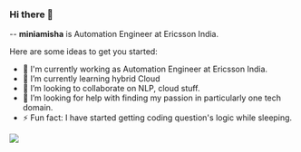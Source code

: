 ### Hi there 👋

--
**miniamisha** is Automation Engineer at Ericsson India.

Here are some ideas to get you started:

- 🔭 I'm currently working as Automation Engineer at Ericsson India.
- 🌱 I’m currently learning hybrid Cloud
- 👯 I’m looking to collaborate on NLP, cloud stuff.
- 🤔 I’m looking for help with finding my passion in particularly one tech domain.
- ⚡ Fun fact: I have started getting coding question's logic while sleeping.

![](https://komarev.com/ghpvc/?username=miniamisha)
